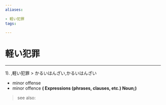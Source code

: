 ```yaml
---
aliases:
    
- 軽い犯罪
tags:
    
---
```


# 軽い犯罪
---
1).
,軽い犯罪 > かるいはんざい,かるいはんざい

- minor offense
- minor offence
**( Expressions (phrases, clauses, etc.) Noun;)**
> see also: 
            